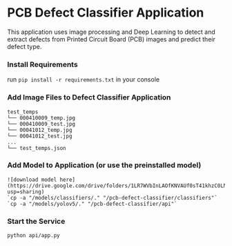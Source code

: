 # PCB Defect Classifier Application

This application uses image processing and Deep Learning to detect and extract defects from Printed Circuit Board (PCB) images and predict their defect type. 

### Install Requirements

run `pip install -r requirements.txt` in your console

### Add Image Files to Defect Classifier Application

    test_temps
    └── 000410009_temp.jpg
    └── 000410009_test.jpg
    └── 00041012_temp.jpg
    └── 00041012_test.jpg
    ...
    └── test_temps.json

### Add Model to Application (or use the preinstalled model)

    ![download model here](https://drive.google.com/drive/folders/1LR7WVbInLAOfKNVAUf0sT41khzC0LNw2?usp=sharing)
    `cp -a "/models/classifiers/." "/pcb-defect-classifier/classifiers"`
    `cp -a "/models/yolov5/." "/pcb-defect-classifier/api"`

### Start the Service

    python api/app.py
